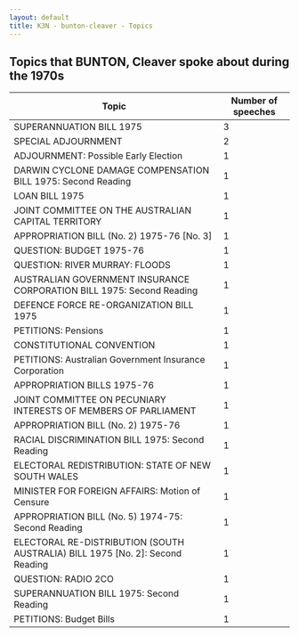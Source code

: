 ```yaml
---
layout: default
title: K3N - bunton-cleaver - Topics
---
```

## Topics that BUNTON, Cleaver spoke about during the 1970s

| Topic | Number of speeches |
|--------------|----------------|
|SUPERANNUATION BILL 1975|3|
|SPECIAL ADJOURNMENT|2|
|ADJOURNMENT: Possible Early Election|1|
|DARWIN CYCLONE DAMAGE COMPENSATION BILL 1975: Second Reading|1|
|LOAN BILL 1975|1|
|JOINT COMMITTEE ON THE AUSTRALIAN CAPITAL TERRITORY|1|
|APPROPRIATION BILL (No. 2) 1975-76 [No. 3]|1|
|QUESTION: BUDGET 1975-76|1|
|QUESTION: RIVER MURRAY: FLOODS|1|
|AUSTRALIAN GOVERNMENT INSURANCE CORPORATION BILL 1975: Second Reading|1|
|DEFENCE FORCE RE-ORGANIZATION BILL 1975|1|
|PETITIONS: Pensions|1|
|CONSTITUTIONAL CONVENTION|1|
|PETITIONS: Australian Government Insurance Corporation|1|
|APPROPRIATION BILLS 1975-76|1|
|JOINT COMMITTEE ON PECUNIARY INTERESTS OF MEMBERS OF PARLIAMENT|1|
|APPROPRIATION BILL (No. 2) 1975-76|1|
|RACIAL DISCRIMINATION BILL 1975: Second Reading|1|
|ELECTORAL REDISTRIBUTION: STATE OF NEW SOUTH WALES|1|
|MINISTER FOR FOREIGN AFFAIRS: Motion of Censure|1|
|APPROPRIATION BILL (No. 5) 1974-75: Second Reading|1|
|ELECTORAL RE-DISTRIBUTION (SOUTH AUSTRALIA) BILL 1975 [No. 2]: Second Reading|1|
|QUESTION: RADIO 2CO|1|
|SUPERANNUATION BILL 1975: Second Reading|1|
|PETITIONS: Budget Bills|1|
